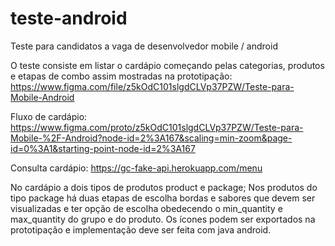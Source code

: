 # teste-android
Teste para candidatos a vaga de desenvolvedor mobile / android

O teste consiste em listar o cardápio começando pelas categorias, produtos e etapas de combo 
assim mostradas na prototipação:
https://www.figma.com/file/z5kOdC101slgdCLVp37PZW/Teste-para-Mobile-Android

Fluxo de cardápio:
https://www.figma.com/proto/z5kOdC101slgdCLVp37PZW/Teste-para-Mobile-%2F-Android?node-id=2%3A167&scaling=min-zoom&page-id=0%3A1&starting-point-node-id=2%3A167

Consulta cardápio:
https://gc-fake-api.herokuapp.com/menu

No cardápio a dois tipos de produtos product e package;
Nos produtos do tipo package há duas etapas de escolha bordas e sabores que devem ser visualizadas e ter opção de escolha obedecendo o min_quantity e max_quantity do grupo e do produto.
Os ícones podem ser exportados na prototipação e implementação deve ser feita com java android. 
